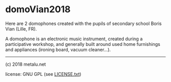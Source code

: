 # domoVian2018

Here are 2 domophones created with the pupils of secondary school Boris Vian (Lille, FR).


A domophone is an electronic music instrument, created during a participative workshop, and generally built around used home furnishings and appliances (ironing board, vacuum cleaner...).

---------------
(c) 2018 metalu.net

license: GNU GPL (see [LICENSE.txt](LICENSE.txt)) 
